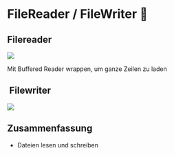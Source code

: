 # FileReader / FileWriter 📝

## Filereader

![][image-1]

Mit Buffered Reader wrappen, um ganze Zeilen zu laden

##  Filewriter

![][image-2]


## Zusammenfassung
- Dateien lesen und schreiben

[image-1]:	assets/Bildschirmfoto%202018-12-05%20um%2008.10.30.png
[image-2]:	assets/Bildschirmfoto%202018-12-05%20um%2008.11.28.png